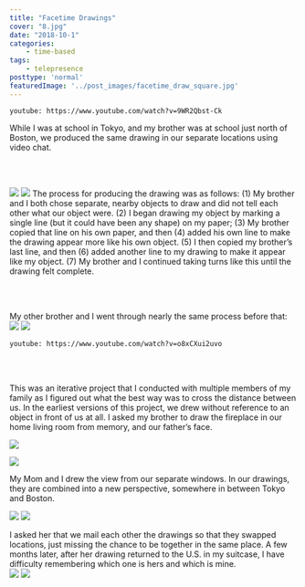 ```yaml
---
title: "Facetime Drawings"
cover: "8.jpg"
date: "2018-10-1"
categories:
    - time-based
tags:
    - telepresence
posttype: 'normal'
featuredImage: '../post_images/facetime_draw_square.jpg'
---
```


<group>
<c4>

`youtube: https://www.youtube.com/watch?v=9WR2Qbst-Ck`

</c4>
</group>

<group>
<c2>
While I was at school in Tokyo, and my brother was at school just north of Boston, we produced the same drawing in our separate locations using video chat.
</c2>
</group>

<br><br>

<group>
<l2><img src="../post_images/facetime_draw/with_lucas_his.jpg"></l2>
<l2><img src="../post_images/facetime_draw/with_lucas_mine.jpg"></l2>
</group>

<group>
<l2>
The process for producing the drawing was as follows: (1) My brother and I both chose separate, nearby objects to draw and did not tell each other what our object were. (2) I began drawing my object by marking a single line (but it could have been any shape) on my paper; (3) My brother copied that line on his own paper, and then (4) added his own line to make the drawing appear more like his own object. (5) I then copied my brother’s last line, and then (6) added another line to my drawing to make it appear like my object. (7) My brother and I continued taking turns like this until the drawing felt complete.
</l2>
</group>

<br><br>

<group>
<l2>
My other brother and I went through nearly the same process before that:
</l2>
<br>
<l2><img src="../post_images/facetime_draw/with_evan_his.jpg"></l2>
<l2><img src="../post_images/facetime_draw/with_evan_mine.jpg"></l2>

<l3>

`youtube: https://www.youtube.com/watch?v=o8xCXui2uvo`

</l3>
</group>

<br><br>

<group>
<l2>
This was an iterative project that I conducted with multiple members of my family as I figured out what the best way was to cross the distance between us.
</l2>
</group>

<group>
<l2>
In the earliest versions of this project, we drew without reference to an object in front of us at all. I asked my brother to draw the fireplace in our home living room from memory, and our father’s face.
</l2>

<l2><img src="../post_images/facetime_draw/lucas_small_test_his1.jpg"></l2>

<l2><img src="../post_images/facetime_draw/lucas_small_test_mine.jpg"></l2>
</group>

<group>

<r2>My Mom and I drew the view from our separate windows. In our drawings, they are combined into a new perspective, somewhere in between Tokyo and Boston.</r2>

<r2><img src="../post_images/facetime_draw/facetime_draw_mom_hers.jpg"></r2>
<r2><img src="../post_images/facetime_draw/facetime_draw_mom_mine.jpg"></r2>

</group>


<group>

<c2>
I asked her that we mail each other the drawings so that they swapped locations, just missing the chance to be together in the same place. A few months later, after her drawing returned to the U.S. in my suitcase, I have difficulty remembering which one is hers and which is mine.</c2>
<br>
<c2><img src="../post_images/facetime_draw/with_mom_her_envelope.jpg"></c2>
<c2><img src="../post_images/facetime_draw/with_mom_my_envelope.jpg"></c2>

</group>

